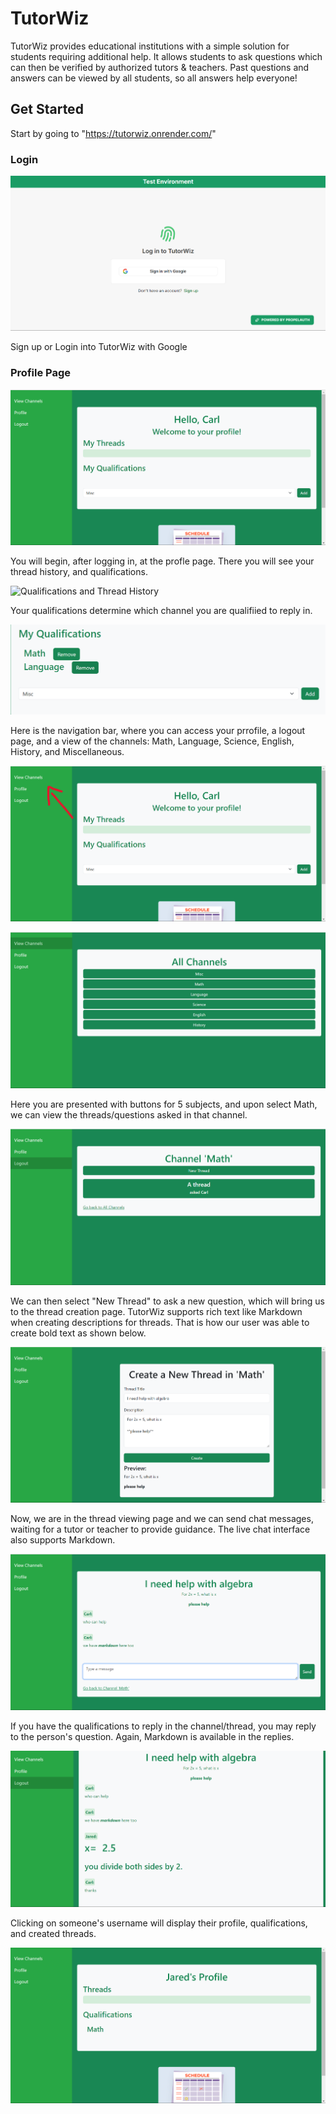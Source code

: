 # TutorWiz

TutorWiz provides educational institutions with a simple solution for students requiring additional help. It allows students to ask questions which can then be verified by authorized tutors & teachers. Past questions and answers can be viewed by all students, so all answers help everyone!

## Get Started

Start by going to "https://tutorwiz.onrender.com/"

### Login

![Login Page](readme-assets/login.png)

Sign up or Login into TutorWiz with Google

### Profile Page

![Profile Page](readme-assets/profile.png)

You will begin, after logging in, at the profle page. There you will see your thread history, and qualifications.

![Qualifications and Thread History](readme-assets/profil2.png)

Your qualifications determine which channel you are qualifiied to reply in.

![Qualifications](readme-assets/profile3.png)

Here is the navigation bar, where you can access your prrofile, a logout page, and a view of the channels: Math, Language, Science, English, History, and Miscellaneous. 

![Nabvbar](readme-assets/navbar.png)

![Channels](readme-assets/viewchannels.png)

Here you are presented with buttons for 5 subjects, and upon select Math, we can view the threads/questions asked in that channel.

![Math Channel](readme-assets/viewchannel.png)

We can then select "New Thread" to ask a new question, which will bring us to the thread creation page. TutorWiz supports rich text like Markdown when creating descriptions for threads. That is how our user was able to create bold text as shown below.

![Creating a Thread](readme-assets/newthread.png)

Now, we are in the thread viewing page and we can send chat messages, waiting for a tutor or teacher to provide guidance. The live chat interface also supports Markdown.

![Live Chat Interface](readme-assets/viewthread.png)

If you have the qualifications to reply in the channel/thread, you may reply to the person's question. Again, Markdown is available in the replies.

![Reply](readme-assets/livechat.png)

Clicking on someone's username will display their profile, qualifications, and created threads.

![Other User's Profile](readme-assets/otherprofile.png)